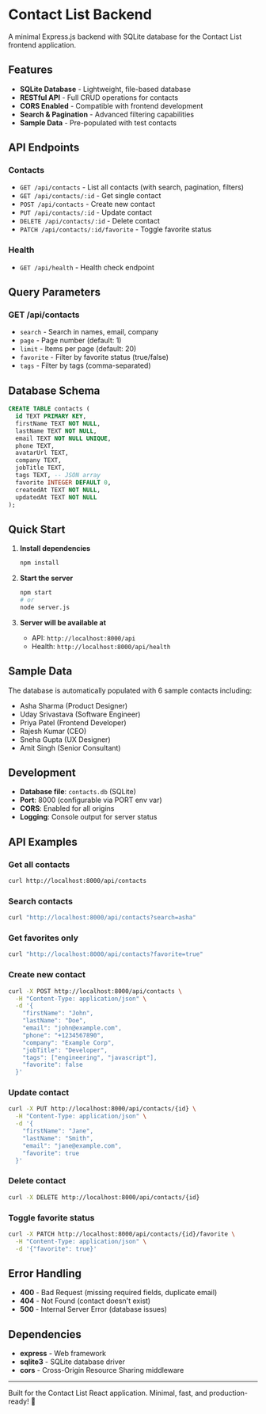 # Contact List Backend

A minimal Express.js backend with SQLite database for the Contact List frontend application.

## Features

- **SQLite Database** - Lightweight, file-based database
- **RESTful API** - Full CRUD operations for contacts
- **CORS Enabled** - Compatible with frontend development
- **Search & Pagination** - Advanced filtering capabilities
- **Sample Data** - Pre-populated with test contacts

## API Endpoints

### Contacts
- `GET /api/contacts` - List all contacts (with search, pagination, filters)
- `GET /api/contacts/:id` - Get single contact
- `POST /api/contacts` - Create new contact
- `PUT /api/contacts/:id` - Update contact
- `DELETE /api/contacts/:id` - Delete contact
- `PATCH /api/contacts/:id/favorite` - Toggle favorite status

### Health
- `GET /api/health` - Health check endpoint

## Query Parameters

### GET /api/contacts
- `search` - Search in names, email, company
- `page` - Page number (default: 1)
- `limit` - Items per page (default: 20)
- `favorite` - Filter by favorite status (true/false)
- `tags` - Filter by tags (comma-separated)

## Database Schema

```sql
CREATE TABLE contacts (
  id TEXT PRIMARY KEY,
  firstName TEXT NOT NULL,
  lastName TEXT NOT NULL,
  email TEXT NOT NULL UNIQUE,
  phone TEXT,
  avatarUrl TEXT,
  company TEXT,
  jobTitle TEXT,
  tags TEXT, -- JSON array
  favorite INTEGER DEFAULT 0,
  createdAt TEXT NOT NULL,
  updatedAt TEXT NOT NULL
);
```

## Quick Start

1. **Install dependencies**
   ```bash
   npm install
   ```

2. **Start the server**
   ```bash
   npm start
   # or
   node server.js
   ```

3. **Server will be available at**
   - API: `http://localhost:8000/api`
   - Health: `http://localhost:8000/api/health`

## Sample Data

The database is automatically populated with 6 sample contacts including:
- Asha Sharma (Product Designer)
- Uday Srivastava (Software Engineer)
- Priya Patel (Frontend Developer)
- Rajesh Kumar (CEO)
- Sneha Gupta (UX Designer)
- Amit Singh (Senior Consultant)

## Development

- **Database file**: `contacts.db` (SQLite)
- **Port**: 8000 (configurable via PORT env var)
- **CORS**: Enabled for all origins
- **Logging**: Console output for server status

## API Examples

### Get all contacts
```bash
curl http://localhost:8000/api/contacts
```

### Search contacts
```bash
curl "http://localhost:8000/api/contacts?search=asha"
```

### Get favorites only
```bash
curl "http://localhost:8000/api/contacts?favorite=true"
```

### Create new contact
```bash
curl -X POST http://localhost:8000/api/contacts \
  -H "Content-Type: application/json" \
  -d '{
    "firstName": "John",
    "lastName": "Doe",
    "email": "john@example.com",
    "phone": "+1234567890",
    "company": "Example Corp",
    "jobTitle": "Developer",
    "tags": ["engineering", "javascript"],
    "favorite": false
  }'
```

### Update contact
```bash
curl -X PUT http://localhost:8000/api/contacts/{id} \
  -H "Content-Type: application/json" \
  -d '{
    "firstName": "Jane",
    "lastName": "Smith",
    "email": "jane@example.com",
    "favorite": true
  }'
```

### Delete contact
```bash
curl -X DELETE http://localhost:8000/api/contacts/{id}
```

### Toggle favorite status
```bash
curl -X PATCH http://localhost:8000/api/contacts/{id}/favorite \
  -H "Content-Type: application/json" \
  -d '{"favorite": true}'
```

## Error Handling

- **400** - Bad Request (missing required fields, duplicate email)
- **404** - Not Found (contact doesn't exist)
- **500** - Internal Server Error (database issues)

## Dependencies

- **express** - Web framework
- **sqlite3** - SQLite database driver
- **cors** - Cross-Origin Resource Sharing middleware

---

Built for the Contact List React application. Minimal, fast, and production-ready! 🚀
